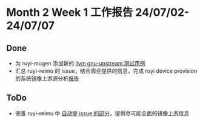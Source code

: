 # Month 2 Week 1 工作报告 24/07/02-24/07/07

## Done
+ 为 ruyi-mugen 添加新的 [llvm gnu-upstream 测试用例](https://github.com/weilinfox/ruyi-mugen/pull/7)
+ 汇总 ruyi-reimu 的 issue，结合周会提供的信息，完成 ruyi device provision 的系统镜像上游源分析[报告](https://github.com/delete-cloud/ruyi-reimu-issue-spider/blob/main/device_provision.md)

## ToDo
+ 完善 ruyi-reimu 中 [自动提 issue 的部分](https://github.com/weilinfox/ruyi-reimu/blob/master/repo/loader.py)，提供尽可能全面的镜像上游信息